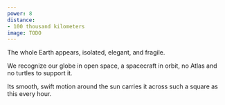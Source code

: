 ```yaml
---
power: 8
distance:
- 100 thousand kilometers
image: TODO
---
```

The whole Earth appears, isolated, elegant, and fragile.

We recognize our globe in open space, a spacecraft in orbit, no Atlas and no turtles to support it.

Its smooth, swift motion around the sun carries it across such a square as this every hour.
